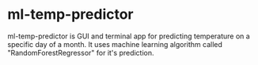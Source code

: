 # ml-temp-predictor
ml-temp-predictor is GUI and terminal app for predicting temperature on a specific day of a month. It uses machine learning algorithm called "RandomForestRegressor" for it's prediction.   
